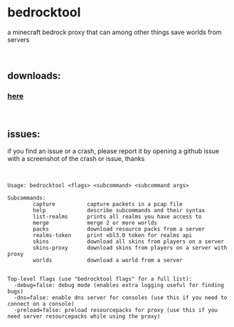 # bedrocktool
a minecraft bedrock proxy that can among other things save worlds from servers

<br/>

## downloads:
### [here](https://github.com/bedrock-tool/bedrocktool/releases)

<br/>

## issues:

if you find an issue or a crash, please report it by opening a github issue with a screenshot of the crash or issue, thanks

<br/>

```
Usage: bedrocktool <flags> <subcommand> <subcommand args>

Subcommands:
        capture          capture packets in a pcap file
        help             describe subcommands and their syntax
        list-realms      prints all realms you have access to
        merge            merge 2 or more worlds
        packs            download resource packs from a server
        realms-token     print xbl3.0 token for realms api
        skins            download all skins from players on a server
        skins-proxy      download skins from players on a server with proxy
        worlds           download a world from a server


Top-level flags (use "bedrocktool flags" for a full list):
  -debug=false: debug mode (enables extra logging useful for finding bugs)
  -dns=false: enable dns server for consoles (use this if you need to connect on a console)
  -preload=false: preload resourcepacks for proxy (use this if you need server resourcepacks while using the proxy)
```